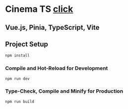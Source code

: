 # Cinema TS <a href="https://ser-voz.github.io/cinema/" target="_blank">click</a>


## Vue.js, Pinia, TypeScript, Vite


## Project Setup

```sh
npm install
```

### Compile and Hot-Reload for Development

```sh
npm run dev
```

### Type-Check, Compile and Minify for Production

```sh
npm run build
```
